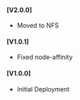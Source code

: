 #### [V2.0.0]
* Moved to NFS

#### [V1.0.1]
* Fixed node-affinity

#### [V1.0.0]
* Initial Deployment